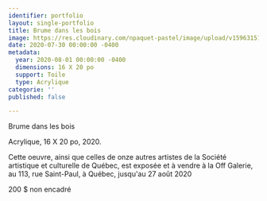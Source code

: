 ```yaml
---
identifier: portfolio
layout: single-portfolio
title: Brume dans les bois
image: https://res.cloudinary.com/npaquet-pastel/image/upload/v1596315145/Brume_dans_les_bois_acrylique_16_X_20_po_2020_wmlej6.jpg
date: 2020-07-30 00:00:00 -0400
metadata:
  year: 2020-08-01 00:00:00 -0400
  dimensions: 16 X 20 po
  support: Toile
  type: Acrylique
categorie: ''
published: false

---
```

Brume dans les bois

Acrylique, 16 X 20 po, 2020.

Cette oeuvre, ainsi que celles de onze autres artistes de la Société artistique et culturelle de Québec, est exposée et à vendre à la Off Galerie, au 113, rue Saint-Paul, à Québec, jusqu'au 27 août 2020

200 $ non encadré